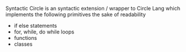 Syntactic Circle is an syntactic extension / wrapper to Circle Lang which implements the following primitives the sake of readability
- if else statements
- for, while, do while loops
- functions
- classes
